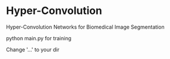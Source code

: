 # Hyper-Convolution
Hyper-Convolution Networks for Biomedical Image Segmentation

python main.py for training

Change '...' to your dir
